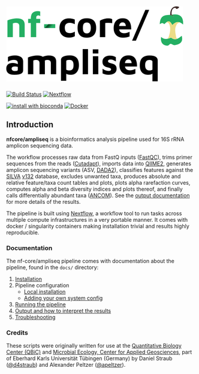 # ![nf-core/ampliseq](docs/images/nfcore-ampliseq_logo.png)

[![Build Status](https://github.com/nf-core/ampliseq/workflows/ampliseq%20CI/badge.svg)](https://github.com/nf-core/ampliseq/workflows/ampliseq%20CI/badge.svg)
[![Nextflow](https://img.shields.io/badge/nextflow-%E2%89%A519.10.0-brightgreen.svg)](https://www.nextflow.io/)

[![install with bioconda](https://img.shields.io/badge/install%20with-bioconda-brightgreen.svg)](http://bioconda.github.io/)
[![Docker](https://img.shields.io/docker/automated/nfcore/ampliseq.svg)](https://hub.docker.com/r/nfcore/ampliseq)

## Introduction

**nfcore/ampliseq** is a bioinformatics analysis pipeline used for 16S rRNA amplicon sequencing data.

The workflow processes raw data from FastQ inputs ([FastQC](https://www.bioinformatics.babraham.ac.uk/projects/fastqc/)), trims primer sequences from the reads ([Cutadapt](https://journal.embnet.org/index.php/embnetjournal/article/view/200)), imports data into [QIIME2](https://www.nature.com/articles/s41587-019-0209-9), generates amplicon sequencing variants (ASV, [DADA2](https://www.nature.com/articles/nmeth.3869)), classifies features against the [SILVA](https://www.arb-silva.de/) [v132](https://www.arb-silva.de/documentation/release-132/) database, excludes unwanted taxa, produces absolute and relative feature/taxa count tables and plots, plots alpha rarefaction curves, computes alpha and beta diversity indices and plots thereof, and finally calls differentially abundant taxa ([ANCOM](https://www.ncbi.nlm.nih.gov/pubmed/26028277)). See the [output documentation](docs/output.md) for more details of the results.

The pipeline is built using [Nextflow](https://www.nextflow.io), a workflow tool to run tasks across multiple compute infrastructures in a very portable manner. It comes with docker / singularity containers making installation trivial and results highly reproducible.

### Documentation

The nf-core/ampliseq pipeline comes with documentation about the pipeline, found in the `docs/` directory:

1. [Installation](https://nf-co.re/usage/installation)
2. Pipeline configuration
    * [Local installation](https://nf-co.re/usage/installation)
    * [Adding your own system config](https://nf-co.re/usage/adding_own_config)
3. [Running the pipeline](docs/usage.md)
4. [Output and how to interpret the results](docs/output.md)
5. [Troubleshooting](https://nf-co.re/usage/troubleshooting)

### Credits

These scripts were originally written for use at the [Quantitative Biology Center (QBiC)](http://www.qbic.life) and [Microbial Ecology, Center for Applied Geosciences](http://www.uni-tuebingen.de/de/104325), part of Eberhard Karls Universität Tübingen (Germany) by Daniel Straub ([@d4straub](https://github.com/d4straub)) and Alexander Peltzer ([@apeltzer](https://github.com/apeltzer)).
